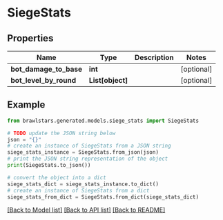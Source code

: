 # SiegeStats


## Properties

Name | Type | Description | Notes
------------ | ------------- | ------------- | -------------
**bot_damage_to_base** | **int** |  | [optional] 
**bot_level_by_round** | **List[object]** |  | [optional] 

## Example

```python
from brawlstars.generated.models.siege_stats import SiegeStats

# TODO update the JSON string below
json = "{}"
# create an instance of SiegeStats from a JSON string
siege_stats_instance = SiegeStats.from_json(json)
# print the JSON string representation of the object
print(SiegeStats.to_json())

# convert the object into a dict
siege_stats_dict = siege_stats_instance.to_dict()
# create an instance of SiegeStats from a dict
siege_stats_from_dict = SiegeStats.from_dict(siege_stats_dict)
```
[[Back to Model list]](../README.md#documentation-for-models) [[Back to API list]](../README.md#documentation-for-api-endpoints) [[Back to README]](../README.md)


